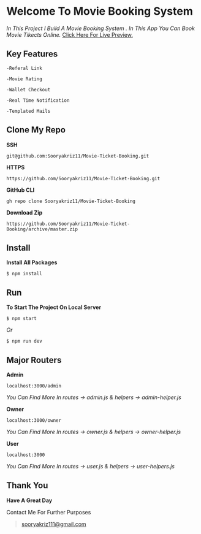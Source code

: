# Welcome To Movie Booking System



*In This Project I Build A Movie Booking System .
In This App You Can Book Movie Tikects Online.*
[Click Here For Live Preview.](https://moviecafe.sooryakriz.com)

## Key Features

```
-Referal Link

-Movie Rating

-Wallet Checkout

-Real Time Notification

-Templated Mails

```

## Clone My Repo

**SSH**

```
git@github.com:Sooryakriz11/Movie-Ticket-Booking.git
```

**HTTPS**

```
https://github.com/Sooryakriz11/Movie-Ticket-Booking.git
```


**GitHub CLI**

```
gh repo clone Sooryakriz11/Movie-Ticket-Booking
```



**Download Zip**

```
https://github.com/Sooryakriz11/Movie-Ticket-Booking/archive/master.zip
```

## Install

**Install All Packages**

```
$ npm install
```


## Run

**To Start The Project On Local Server**

```
$ npm start
```

*Or*

```
$ npm run dev
```
## Major Routers

**Admin**

```
localhost:3000/admin
```
*You Can Find  More In routes -> admin.js & helpers -> admin-helper.js*

**Owner**

```
localhost:3000/owner
```
*You Can Find More In routes -> owner.js & helpers -> owner-helper.js*

**User**




```
localhost:3000
```

*You Can Find More In routes -> user.js & helpers -> user-helpers.js*

## Thank You 

**Have A Great Day**



Contact Me For Further Purposes
> sooryakriz111@gmail.com